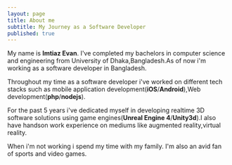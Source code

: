 ```yaml
---
layout: page
title: About me
subtitle: My Journey as a Software Developer
published: true
---
```



My name is **Imtiaz Evan**.
I've completed my bachelors in computer science and engineering from University of Dhaka,Bangladesh.As of now i'm working as a software developer in Bangladesh.

Throughout my time as a software developer i've worked on different tech stacks such as mobile application development(**iOS**/**Android**),Web development(**php**/**nodejs**).

For the past 5 years i've dedicated myself in developing realtime 3D software solutions using game engines(**Unreal Engine 4**/**Unity3d**).I also have handson work experience on mediums like augmented reality,virtual reality.

When i'm not working i spend my time with my family. I'm also an avid fan of sports and video games.
